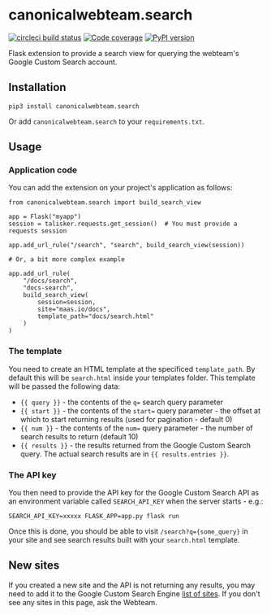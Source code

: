 # canonicalwebteam.search

[![circleci build status](https://circleci.com/gh/canonical-web-and-design/canonicalwebteam.search.svg?style=shield)](https://circleci.com/gh/canonical-web-and-design/canonicalwebteam.search)
[![Code coverage](https://codecov.io/gh/canonical-web-and-design/canonicalwebteam.search/branch/master/graph/badge.svg)](https://codecov.io/gh/canonical-web-and-design/canonicalwebteam.search)
[![PyPI version](https://badge.fury.io/py/canonicalwebteam.search.svg)](https://pypi.org/project/canonicalwebteam.search/)

Flask extension to provide a search view for querying the webteam's Google Custom Search account.

## Installation

`pip3 install canonicalwebteam.search`

Or add `canonicalwebteam.search` to your `requirements.txt`.

## Usage

### Application code

You can add the extension on your project's application as follows:

``` python3
from canonicalwebteam.search import build_search_view

app = Flask("myapp")
session = talisker.requests.get_session()  # You must provide a requests session

app.add_url_rule("/search", "search", build_search_view(session))

# Or, a bit more complex example

app.add_url_rule(
    "/docs/search",
    "docs-search",
    build_search_view(
        session=session,
        site="maas.io/docs",
        template_path="docs/search.html"
    )
)
```

### The template

You need to create an HTML template at the specificed `template_path`. By default this will be `search.html` inside your templates folder. This template will be passed the following data:

- `{{ query }}` - the contents of the `q=` search query parameter
- `{{ start }}` - the contents of the `start=` query parameter - the offset at which to start returning results (used for pagination - default 0)
- `{{ num }}` - the contents of the `num=` query parameter - the number of search results to return  (default 10)
- `{{ results }}` - the results returned from the Google Custom Search query. The actual search results are in `{{ results.entries }}`.

### The API key

You then need to provide the API key for the Google Custom Search API  as an environment variable called `SEARCH_API_KEY` when the server starts - e.g.:

```
SEARCH_API_KEY=xxxxx FLASK_APP=app.py flask run
```

Once this is done, you should be able to visit `/search?q={some_query}` in your site and see search results built with your `search.html` template.

## New sites

If you created a new site and the API is not returning any results, you may need to add it to the Google Custom Search Engine [list of sites](https://cse.google.com/cse/all). If you don't see any sites in this page, ask the Webteam.
